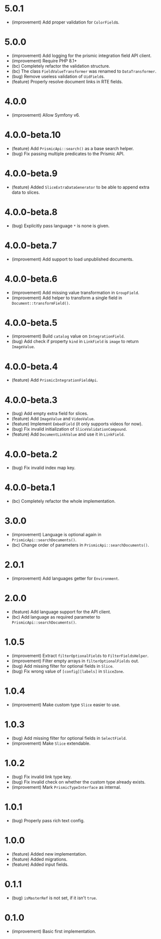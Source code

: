 5.0.1
=====

* (improvement) Add proper validation for `ColorField`s.


5.0.0
=====

* (improvement) Add logging for the prismic integration field API client.
* (improvement) Require PHP 8.1+
* (bc) Completely refactor the validation structure.
* (bc) The class `FieldValueTransformer` was renamed to `DataTransformer`.
* (bug) Remove useless validation of `UidField`s.
* (feature) Properly resolve document links in RTE fields.


4.0.0
=====

*   (improvement) Allow Symfony v6.


4.0.0-beta.10
=============

*   (feature) Add `PrismicApi::search()` as a base search helper.
*   (bug) Fix passing multiple predicates to the Prismic API.


4.0.0-beta.9
============

*   (feature) Added `SliceExtraDataGenerator` to be able to append extra data to slices.


4.0.0-beta.8
============

*   (bug) Explicitly pass language `*` is none is given.


4.0.0-beta.7
============

*   (improvement) Add support to load unpublished documents.


4.0.0-beta.6
============

*   (improvement) Add missing value transformation in `GroupField`.
*   (improvement) Add helper to transform a single field in `Document::transformField()`.


4.0.0-beta.5
============

*   (improvement) Build `catalog` value on `IntegrationField`.
*   (bug) Add check if property `kind` in `LinkField` is `image` to return `ImageValue`.


4.0.0-beta.4
============

*   (feature) Add `PrismicIntegrationFieldApi`.


4.0.0-beta.3
============

*   (bug) Add empty extra field for slices.
*   (feature) Add `ImageValue` and `VideoValue`.
*   (feature) Implement `EmbedField` (it only supports videos for now).
*   (bug) Fix invalid initialization of `SliceValidationCompound`.
*   (feature) Add `DocumentLinkValue` and use it in `LinkField`.


4.0.0-beta.2
============

*   (bug) Fix invalid index map key.


4.0.0-beta.1
============

*   (bc) Completely refactor the whole implementation.


3.0.0
=====

*   (improvement) Language is optional again in `PrismicApi::searchDocuments()`.
*   (bc) Change order of parameters in `PrismicApi::searchDocuments()`.


2.0.1
=====

*   (improvement) Add languages getter for `Environment`.


2.0.0
=====

*   (feature) Add language support for the API client.
*   (bc) Add language as required parameter to `PrismicApi::searchDocuments()`.


1.0.5
=====

*   (improvement) Extract `filterOptionalFields` to `FilterFieldsHelper`.
*   (improvement) Filter empty arrays in `filterOptionalFields` out.
*   (bug) Add missing filter for optional fields in `Slice`.
*   (bug) Fix wrong value of `[config][labels]` in `SliceZone`.


1.0.4
=====

*   (improvement) Make custom type `Slice` easier to use.


1.0.3
=====

*   (bug) Add missing filter for optional fields in `SelectField`.
*   (improvement) Make `Slice` extendable.


1.0.2
=====

*   (bug) Fix invalid link type key.
*   (bug) Fix invalid check on whether the custom type already exists.
*   (improvement) Mark `PrismicTypeInterface` as internal.


1.0.1
=====

*   (bug) Properly pass rich text config.


1.0.0
=====

*   (feature) Added new implementation.
*   (feature) Added migrations.
*   (feature) Added input fields.


0.1.1
=====

*   (bug) `isMasterRef` is not set, if it isn't `true`.


0.1.0
=====

*   (improvement) Basic first implementation.
